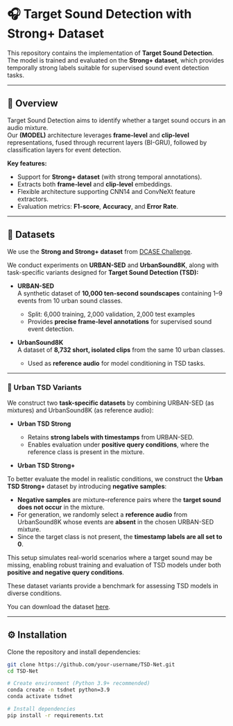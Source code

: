 # 🎧 Target Sound Detection with Strong+ Dataset

This repository contains the implementation of **Target Sound Detection**.
The model is trained and evaluated on the **Strong+ dataset**, which provides temporally strong labels suitable for supervised sound event detection tasks.

---

## 📌 Overview

Target Sound Detection aims to identify whether a target sound occurs in an audio mixture.  
Our **(MODEL)** architecture leverages **frame-level** and **clip-level** representations, fused through recurrent layers (BI-GRU), followed by classification layers for event detection.

**Key features:**
- Support for **Strong+ dataset** (with strong temporal annotations).  
- Extracts both **frame-level** and **clip-level** embeddings.  
- Flexible architecture supporting CNN14 and ConvNeXt feature extractors.  
- Evaluation metrics: **F1-score**, **Accuracy**, and **Error Rate**.

---

## 📂 Datasets

We use the **Strong and Strong+ dataset** from [DCASE Challenge](https://dcase.community/challenge2023/task-sound-event-detection-in-domestic-environments).  

We conduct experiments on **URBAN-SED** and **UrbanSound8K**, along with task-specific variants designed for **Target Sound Detection (TSD):**

- **URBAN-SED**  
  A synthetic dataset of **10,000 ten-second soundscapes** containing 1–9 events from 10 urban sound classes.  
  - Split: 6,000 training, 2,000 validation, 2,000 test examples  
  - Provides **precise frame-level annotations** for supervised sound event detection.

- **UrbanSound8K**  
  A dataset of **8,732 short, isolated clips** from the same 10 urban classes.  
  - Used as **reference audio** for model conditioning in TSD tasks.

---

### 🔹 Urban TSD Variants

We construct two **task-specific datasets** by combining URBAN-SED (as mixtures) and UrbanSound8K (as reference audio):

- **Urban TSD Strong**  
  - Retains **strong labels with timestamps** from URBAN-SED.  
  - Enables evaluation under **positive query conditions**, where the reference class is present in the mixture.

- **Urban TSD Strong+**  

To better evaluate the model in realistic conditions, we construct the **Urban TSD Strong+** dataset by introducing **negative samples**:

- **Negative samples** are mixture–reference pairs where the **target sound does not occur** in the mixture.  
- For generation, we randomly select a **reference audio** from UrbanSound8K whose events are **absent** in the chosen URBAN-SED mixture.  
- Since the target class is not present, the **timestamp labels are all set to 0**.  

This setup simulates real-world scenarios where a target sound may be missing, enabling robust training and evaluation of TSD models under both **positive and negative query conditions**.

These dataset variants provide a benchmark for assessing TSD models in diverse conditions.

You can download the dataset [here](https://zenodo.org/record/4660670).

---

## ⚙️ Installation

Clone the repository and install dependencies:

```bash
git clone https://github.com/your-username/TSD-Net.git
cd TSD-Net

# Create environment (Python 3.9+ recommended)
conda create -n tsdnet python=3.9
conda activate tsdnet

# Install dependencies
pip install -r requirements.txt
